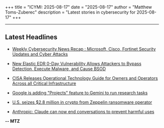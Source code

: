 +++
title = "ICYMI: 2025-08-17"
date = "2025-08-17"
author = "Matthew Toms-Zuberec"
description = "Latest stories in cybersecurity for 2025-08-17"
+++

---------------------------------------------------------------------------
## Latest Headlines
- [Weekly Cybersecurity News Recap : Microsoft, Cisco, Fortinet Security Updates and Cyber Attacks](https://cybersecuritynews.com/weekly-cybersecurity-newsletter-aug/)

- [New Elastic EDR 0-Day Vulnerability Allows Attackers to Bypass Detection, Execute Malware, and Cause BSOD](https://cybersecuritynews.com/elastic-edr-0-day-vulnerability/)

- [CISA Releases Operational Technology Guide for Owners and Operators Across all Critical Infrastructure](https://cybersecuritynews.com/cisa-releases-operational-technology-guide/)

- [Google is adding "Projects" feature to Gemini to run research tasks](https://www.bleepingcomputer.com/news/artificial-intelligence/google-is-adding-projects-feature-to-gemini-to-run-research-tasks/)

- [U.S. seizes $2.8 million in crypto from Zeppelin ransomware operator](https://www.bleepingcomputer.com/news/security/us-seizes-28-million-in-crypto-from-zeppelin-ransomware-operator/)

- [Anthropic: Claude can now end conversations to prevent harmful uses](https://www.bleepingcomputer.com/news/artificial-intelligence/anthropic-claude-can-now-end-conversations-to-prevent-harmful-uses/)

**-- MTZ**